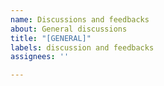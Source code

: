 ```yaml
---
name: Discussions and feedbacks
about: General discussions
title: "[GENERAL]"
labels: discussion and feedbacks
assignees: ''

---
```



